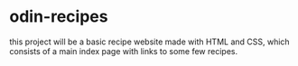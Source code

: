 # odin-recipes
this project will be a basic recipe website made with HTML and CSS, which consists of a main index page with links to some few recipes.